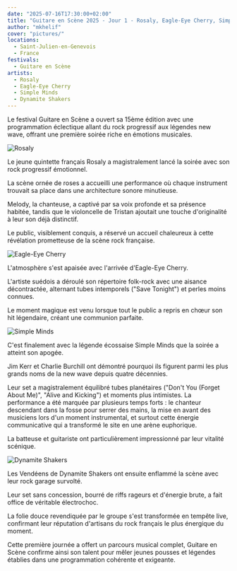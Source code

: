 ```yaml
---
date: "2025-07-16T17:30:00+02:00"
title: "Guitare en Scène 2025 - Jour 1 - Rosaly, Eagle-Eye Cherry, Simple Minds, Dynamite Shakers"
author: "mkhelif"
cover: "pictures/"
locations:
  - Saint-Julien-en-Genevois
  - France
festivals:
  - Guitare en Scène
artists:
  - Rosaly
  - Eagle-Eye Cherry
  - Simple Minds
  - Dynamite Shakers
---
```


Le festival Guitare en Scène a ouvert sa 15ème édition avec une programmation éclectique allant du rock progressif aux
légendes new wave, offrant une première soirée riche en émotions musicales.


![Rosaly]()

Le jeune quintette français Rosaly a magistralement lancé la soirée avec son rock progressif émotionnel.

La scène ornée de roses a accueilli une performance où chaque instrument trouvait sa place dans une architecture sonore
minutieuse.

Melody, la chanteuse, a captivé par sa voix profonde et sa présence habitée, tandis que le violoncelle de Tristan
ajoutait une touche d'originalité à leur son déjà distinctif.

Le public, visiblement conquis, a réservé un accueil chaleureux à cette révélation prometteuse de la scène rock
française.


![Eagle-Eye Cherry]()

L'atmosphère s'est apaisée avec l'arrivée d'Eagle-Eye Cherry.

L'artiste suédois a déroulé son répertoire folk-rock avec une aisance décontractée, alternant tubes intemporels ("Save
Tonight") et perles moins connues.

Le moment magique est venu lorsque tout le public a repris en chœur son hit légendaire, créant une communion parfaite.


![Simple Minds]()

C'est finalement avec la légende écossaise Simple Minds que la soirée a atteint son apogée.

Jim Kerr et Charlie Burchill ont démontré pourquoi ils figurent parmi les plus grands noms de la new wave depuis quatre
décennies.

Leur set a magistralement équilibré tubes planétaires ("Don't You (Forget About Me)", "Alive and Kicking") et moments
plus intimistes.
La performance a été marquée par plusieurs temps forts : le chanteur descendant dans la fosse pour serrer des mains, la
mise en avant des musiciens lors d'un moment instrumental, et surtout cette énergie communicative qui a transformé le
site en une arène euphorique.

La batteuse et guitariste ont particulièrement impressionné par leur vitalité scénique.


![Dynamite Shakers]()

Les Vendéens de Dynamite Shakers ont ensuite enflammé la scène avec leur rock garage survolté.

Leur set sans concession, bourré de riffs rageurs et d'énergie brute, a fait office de véritable électrochoc.

La folie douce revendiquée par le groupe s'est transformée en tempête live, confirmant leur réputation d'artisans du
rock français le plus énergique du moment.


Cette première journée a offert un parcours musical complet, Guitare en Scène confirme ainsi son talent pour mêler
jeunes pousses et légendes établies dans une programmation cohérente et exigeante.
